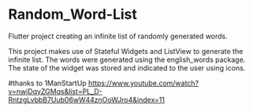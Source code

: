 # Random_Word-List
Flutter project creating an infinite list of randomly generated words.

This project makes use of Stateful Widgets and ListView to generate 
the infinite list. The words were generated using the english_words 
package. The state of the widget was stored and indicated to the user 
using icons. 

#thanks to 1ManStartUp
https://www.youtube.com/watch?v=nwjDqyZGMqs&list=PL_D-RntzgLvbbB7Uub06wW44znOoWJro4&index=11
